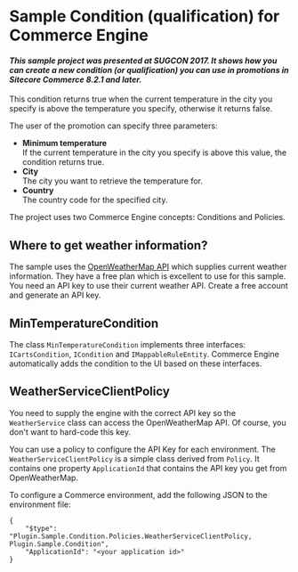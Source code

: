 # Sample Condition (qualification) for Commerce Engine

#### *This sample project was presented at SUGCON 2017. It shows how you can create a new condition (or qualification) you can use in promotions in Sitecore Commerce 8.2.1 and later.* ####

This condition returns true when the current temperature in the city you specify is above the temperature you specify, otherwise it returns false.

The user of the promotion can specify three parameters:

* **Minimum temperature**  
If the current temperature in the city you specify is above this value, the condition returns true.
* **City**  
The city you want to retrieve the temperature for.
* **Country**  
The country code for the specified city.

The project uses two Commerce Engine concepts: Conditions and Policies.

## Where to get weather information?
The sample uses the [OpenWeatherMap API](https://openweathermap.org/api) which supplies current weather information. They have a free plan which is excellent to use for this sample. You need an API key to use their current weather API. Create a free account and generate an API key.

## MinTemperatureCondition
The class `MinTemperatureCondition` implements three interfaces: `ICartsCondition`, `ICondition` and `IMappableRuleEntity`. Commerce Engine automatically adds the condition to the UI based on these interfaces.

## WeatherServiceClientPolicy
You need to supply the engine with the correct API key so the `WeatherService` class can access the OpenWeatherMap API. Of course, you don't want to hard-code this key. 

You can use a policy to configure the API Key for each environment. The `WeatherServiceClientPolicy` is a simple class derived from `Policy`. It contains one property `ApplicationId` that contains the API key you get from OpenWeatherMap.

To configure a Commerce environment, add the following JSON to the environment file:

	{
        "$type": "Plugin.Sample.Condition.Policies.WeatherServiceClientPolicy, Plugin.Sample.Condition",
        "ApplicationId": "<your application id>"
   	}


  


